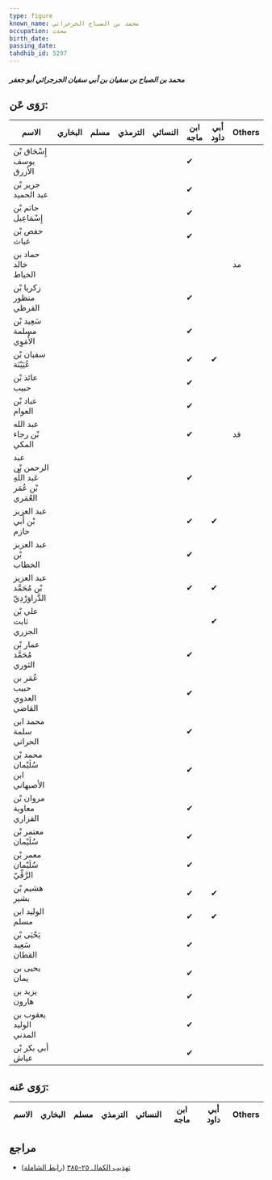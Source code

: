 ```yaml
---
type: figure
known_name: محمد بن الصباح الجرجرائي
occupation: محدث
birth_date:
passing_date:
tahdhib_id: 5297
---
```

##### محمد بن الصباح بن سفيان بن أبي سفيان الجرجرائي أبو جعفر

## رَوَى عَن:
| الاسم                                          | البخاري | مسلم | الترمذي | النسائي | ابن ماجه | أبي داود | Others |
| ---------------------------------------------- | ------- | ---- | ------- | ------- | -------- | -------- | ------ |
| إِسْحَاق بْن يوسف الأزرق                       |         |      |         |         | ✔        |          |        |
| جرير بْن عبد الحميد                            |         |      |         |         | ✔        |          |        |
| حاتم بْن إِسْمَاعِيل                           |         |      |         |         | ✔        |          |        |
| حفص بْن غياث                                   |         |      |         |         | ✔        |          |        |
| حماد بن خالد الخياط                            |         |      |         |         |          |          | مد     |
| زكريا بْن منظور القرظي                         |         |      |         |         | ✔        |          |        |
| سَعِيد بْن مسلمة الأُمَوِي                     |         |      |         |         | ✔        |          |        |
| سفيان بْن عُيَيْنَة                            |         |      |         |         | ✔        | ✔        |        |
| عائذ بْن حبيب                                  |         |      |         |         | ✔        |          |        |
| عباد بْن العوام                                |         |      |         |         | ✔        |          |        |
| عبد الله بْن رجاء المكي                        |         |      |         |         | ✔        |          | قد     |
| عبد الرحمن بْن عَبد اللَّهِ بْن عُمَر العُمَري |         |      |         |         | ✔        |          |        |
| عبد العزيز بْن أَبي حازم                       |         |      |         |         | ✔        | ✔        |        |
| عبد العزيز بْن الخطاب                          |         |      |         |         | ✔        |          |        |
| عبد العزيز بْن مُحَمَّد الدَّراوَرْدِيّ        |         |      |         |         | ✔        | ✔        |        |
| علي بْن ثابت الجزري                            |         |      |         |         |          | ✔        |        |
| عمار بْن مُحَمَّد الثوري                       |         |      |         |         | ✔        |          |        |
| عُمَر بن حبيب العدوي القاضي                    |         |      |         |         | ✔        |          |        |
| محمد ابن سلمة الحراني                          |         |      |         |         | ✔        |          |        |
| محمد بْن سُلَيْمان ابن الأصبهاني               |         |      |         |         | ✔        |          |        |
| مروان بْن معاوية الفزاري                       |         |      |         |         | ✔        |          |        |
| معتمر بْن سُلَيْمان                            |         |      |         |         | ✔        |          |        |
| معمر بْن سُلَيْمان الرَّقِّيّ                  |         |      |         |         | ✔        |          |        |
| هشيم بْن بشير                                  |         |      |         |         | ✔        | ✔        |        |
| الوليد ابن مسلم                                |         |      |         |         | ✔        | ✔        |        |
| يَحْيَى بْن سَعِيد القطان                      |         |      |         |         | ✔        |          |        |
| يحيى بن يمان                                   |         |      |         |         | ✔        |          |        |
| يزيد بن هارون                                  |         |      |         |         | ✔        |          |        |
| يعقوب بن الوليد المدني                         |         |      |         |         | ✔        |          |        |
| أبي بكر بْن عياش                               |         |      |         |         | ✔        |          |        |
## رَوَى عَنه:
| الاسم | البخاري | مسلم | الترمذي | النسائي | ابن ماجه | أبي داود | Others |
| ----- | ------- | ---- | ------- | ------- | -------- | -------- | ------ |
## مراجع
- [تهذيب الكمال ٢٥-٣٨٥](obsidian://open?vault=Tahdhib-al-Kamal&file=Figures/٥٢٩٧-محمد%20بن%20الصباح%20بن%20سفيان%20بن%20أبي%20سفيان%20الجرجرائي%20أبو%20جعفر) ([رابط الشاملة](https://shamela.ws/book/3722/13478))